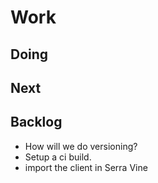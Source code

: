 # Work

## Doing

## Next

## Backlog

* How will we do versioning?
* Setup a ci build.
* import the client in Serra Vine
